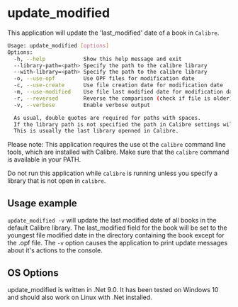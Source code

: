# update_modified

This application will update the 'last_modified' date of a book in  `Calibre`.

```bash
Usage: update_modified [options]
Options:
  -h, --help            Show this help message and exit
  --library-path=<path> Specify the path to the calibre library
  --with-library=<path> Specify the path to the calibre library
  -o, --use-opf         Use OPF files for modification date
  -c, --use-create      Use file creation date for modification date
  -m, --use-modified    Use file last modified date for modification date
  -r, --reversed        Reverse the comparison (check if file is older)
  -v, --verbose         Enable verbose output

  As usual, double quotes are required for paths with spaces.
  If the library path is not specified the path in Calibre settings will be used.
  This is usually the last library openned in Calibre.
```

Please note: This application requires the use ot the `calibre` command line tools,
which are installed with Calibre. Make sure that the `calibre` command is available
in your PATH.

Do not run this application while `calibre` is running unless you specify a library
that is not open in `calibre`.

## Usage example

`update_modified -v` will update the last modified date of all books in the default
Calibre library. The last_modified field for the book will be set to the youngest file
modified date in the directory containing the book except for the .opf file. The `-v`
option causes the application to print update messages about it's actions to the console.

## OS Options

update_modified is written in .Net 9.0. It has been tested on Windows 10 and should
also work on Linux with .Net installed.
